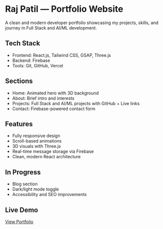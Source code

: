 # Raj Patil — Portfolio Website

A clean and modern developer portfolio showcasing my projects, skills, and journey in Full Stack and AI/ML development.

## Tech Stack

- Frontend: React.js, Tailwind CSS, GSAP, Three.js  
- Backend:  Firebase  
- Tools: Git, GitHub, Vercel

## Sections

- Home: Animated hero with 3D background  
- About: Brief intro and interests  
- Projects: Full Stack and AI/ML projects with GitHub + Live links  
- Contact: Firebase-powered contact form

## Features

- Fully responsive design  
- Scroll-based animations  
- 3D visuals with Three.js  
- Real-time message storage via Firebase  
- Clean, modern React architecture

## In Progress

- Blog section  
- Dark/light mode toggle  
- Accessibility and SEO improvements

## Live Demo

[View Portfolio](https://rajjp7.vercel.app/)  


